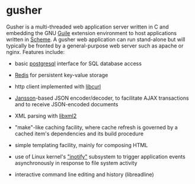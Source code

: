 gusher
======

Gusher is a multi-threaded
web application server written in C and embedding the
GNU [Guile](http://www.gnu.org/software/guile/) extension environment
to host applications written in
[Scheme](https://en.wikipedia.org/wiki/Scheme_%28programming_language%29).
A gusher web application can run stand-alone but will typically 
be fronted by a general-purpose web server such as apache or nginx.
Features include:

- basic [postgresql](http://www.postgresql.org/) interface for SQL
database access

- [Redis](http://redis.io/) for persistent key-value storage

- http client implemented with [libcurl](http://curl.haxx.se/)

- [Jansson](http://www.digip.org/jansson/)-based JSON encoder/decoder, to facilitate AJAX transactions and to receive JSON-encoded documents

- XML parsing with [libxml2](http://xmlsoft.org/)

- "make"-like caching facility, where cache refresh is governed by
a cached item's dependencies and its build procedure

- simple templating facility, mainly for composing HTML

- use of Linux kernel's ["inotify"](http://linux.die.net/man/7/inotify)
subsystem to trigger application
events asynchronously in response to file system activity

- interactive command line editing and history (libreadline)
